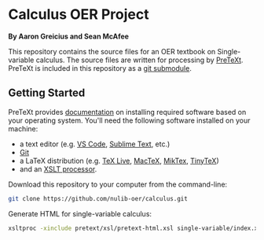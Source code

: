 # Calculus OER Project

**By Aaron Greicius and Sean McAfee**

This repository contains the source files for an OER textbook on Single-variable calculus. The source files are written for processing by [PreTeXt](https://pretextbook.org/). PreTeXt is included in this repository as a [git submodule](https://www.atlassian.com/git/tutorials/git-submodule). 

## Getting Started

PreTeXt provides [documentation](https://pretextbook.org/documentation.html) on installing required software based on your operating system. You'll need the following software installed on your machine:

- a text editor (e.g. [VS Code](https://code.visualstudio.com/), [Sublime Text](https://www.sublimetext.com/), etc.)
- [Git](https://git-scm.com/)
- a LaTeX distribution (e.g. [TeX Live](https://www.tug.org/texlive/), [MacTeX](https://www.tug.org/mactex/), [MikTex](https://miktex.org/), [TinyTeX](https://yihui.org/tinytex/))
- and an [XSLT processor](http://www.xmlsoft.org/xslt/xsltproc.html).

Download this repository to your computer from the command-line:

```sh
git clone https://github.com/nulib-oer/calculus.git
```

Generate HTML for single-variable calculus:

```sh
xsltproc -xinclude pretext/xsl/pretext-html.xsl single-variable/index.xml
```